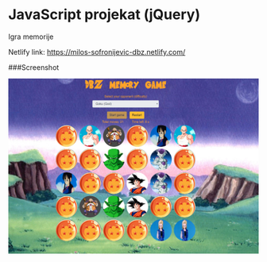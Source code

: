 # JavaScript projekat (jQuery)

Igra memorije

Netlify link: https://milos-sofronijevic-dbz.netlify.com/

###Screenshot

![game screenshot](db/dbzmemory.png) 
